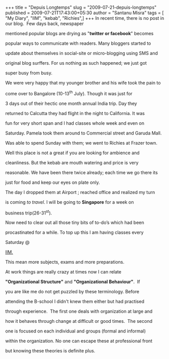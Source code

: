 +++
title = "Depuis Longtemps"
slug = "2009-07-21-depuis-longtemps"
published = 2009-07-21T17:43:00+05:30
author = "Santanu Misra"
tags = [ "My Diary", "IIM", "kebab", "Richies",]
+++
In recent time, there is no post in our blog.  Few days back, newspaper

mentioned popular blogs are drying as "**twitter or facebook**" becomes

popular ways to communicate with readers. Many bloggers started to

update about themselves in social-site or micro-blogging using SMS and

original blog surffers. For us nothing as such happened; we just got

super busy from busy.



We were very happy that my younger brother and his wife took the pain to

come over to Bangalore (10-13<sup>th</sup> July). Though it was just for

3 days out of their hectic one month annual India trip. Day they

returned to Calcutta they had flight in the night to California. It was

fun for very short span and I had classes whole week and even on

Saturday. Pamela took them around to Commercial street and Garuda Mall.

Was able to spend Sunday with them; we went to Richies at Frazer town.

Well this place is not a great if you are looking for ambience and

cleanliness. But the kebab are mouth watering and price is very

reasonable. We have been there twice already; each time we go there its

just for food and keep our eyes on plate only.



The day I dropped them at Airport ; reached office and realized my turn

is coming *to travel*. I will be going to **Singapore** for a week on

business trip(26-31<sup>st</sup>).



Now need to clear out all those tiny bits of to-do’s which had been

procastinated for a while. To top up this I am having classes every

Saturday @

[IIM.](http://www.santm.com/gallery3/index.php/2009/egmp "EGMP XIII pictures")

This mean more subjects, exams and more preparations.



At work things are really crazy at times now I can relate

**"Organizational Structure"** and **"Organizational Behaviour"**.  If

you are like me do not get puzzled by these terminology. Before

attending the B-school I didn't knew them either but had practised

through experience.  The first one deals with organization at large and

how it behaves through change at difficult or good times.  The second

one is focused on each individual and groups (formal and informal)

within the organization. No one can escape these at professional front

but knowing these theories is definite plus.
